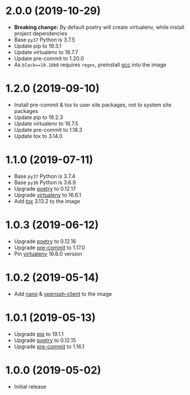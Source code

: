 # 2.0.0 (2019-10-29)

- **Breaking change:** By default poetry will create virtualenv, while install
  project dependencies
- Base `py37` Python is 3.7.5
- Update pip to 19.3.1
- Update virtualenv to 16.7.7
- Update pre-commit to 1.20.0
- As `black==19.10b0` requires `regex`, preinstall [gcc](https://gcc.gnu.org)
  into the image

# 1.2.0 (2019-09-10)

- Install pre-commit & tox to user site packages, not to system site packages
- Update pip to 19.2.3
- Update virtualenv to 16.7.5
- Update pre-commit to 1.18.3
- Update tox to 3.14.0

# 1.1.0 (2019-07-11)

- Base `py37` Python is 3.7.4
- Base `py36` Python is 3.6.9
- Upgrade [poetry](https://poetry.eustace.io) to 0.12.17
- Upgrade [virtualenv](https://virtualenv.pypa.io) to 16.6.1
- Add [tox](https://tox.readthedocs.io/en/latest/) 3.13.2 to the image

# 1.0.3 (2019-06-12)

- Upgrade [poetry](https://poetry.eustace.io) to 0.12.16
- Upgrade [pre-commit](https://pre-commit.com) to 1.17.0
- Pin [virtualenv](https://virtualenv.pypa.io) 16.6.0 version

# 1.0.2 (2019-05-14)

- Add [nano](https://www.nano-editor.org/) &
  [openssh-client](https://packages.debian.org/stretch/openssh-client)
  to the image

# 1.0.1 (2019-05-13)

- Upgrade [pip](https://pip.pypa.io) to 19.1.1
- Upgrade [poetry](https://poetry.eustace.io) to 0.12.15
- Upgrade [pre-commit](https://pre-commit.com) to 1.16.1

# 1.0.0 (2019-05-02)

- Initial release
